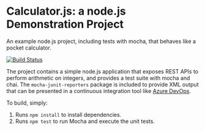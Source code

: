 Calculator.js: a node.js Demonstration Project
==============================================
An example node.js project, including tests with mocha, that behaves like
a pocket calculator.

[![Build Status](https://dev.azure.com/fmtaz-400/Integrating%20External%20Source%20Control%20with%20Azure%20Pipelines/_apis/build/status/filipetavares.calculator?branchName=master)](https://dev.azure.com/fmtaz-400/Integrating%20External%20Source%20Control%20with%20Azure%20Pipelines/_build/latest?definitionId=4&branchName=master)

The project contains a simple node.js application that exposes REST APIs
to perform arithmetic on integers, and provides a test suite with mocha
and chai.  The `mocha-junit-reporters` package is included to provide XML
output that can be presented in a continuous integration tool like
[Azure DevOps](https://azure.com/devops).

To build, simply:

1. Runs `npm install` to install dependencies.
2. Runs `npm test` to run Mocha and execute the unit tests.

